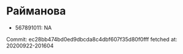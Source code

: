 # Райманова
- 567891011: NA

Commit: ec28bb474bd0ed9dbcda8c4dbf607f35d80f0fff
 fetched at: 20200922-201604
